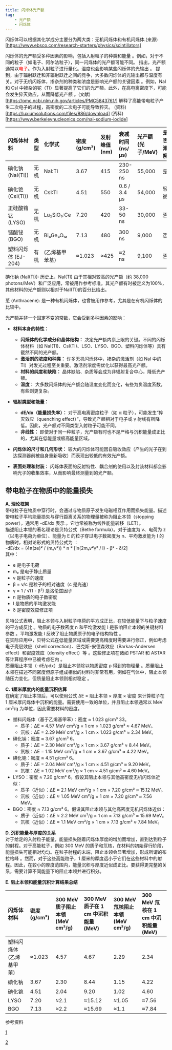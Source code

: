```yaml
---
title: 闪烁体光产额
tag: 
    - 光产额
    - 闪烁体
---
```



闪烁体可以根据其化学成分主要分为两大类：无机闪烁体和有机闪烁体.(来源)[https://www.ebsco.com/research-starters/physics/scintillators]




闪烁体的光产额受多种因素的影响，包括入射粒子的种类和能量 。例如，对于不同的粒子（如电子、阿尔法粒子），同一闪烁体的光产额可能不同。 指出，光产额通常以<span style="color:red">电子</span>。作为入射粒子进行量化。温度也会影响某些闪烁体的光输出 。 提到，由于辐射跃迁和非辐射跃迁之间的竞争，大多数闪烁体的光输出都与温度有关。对于无机闪烁体，掺杂剂的种类和浓度是影响光产额的关键因素 。例如，NaI 和 CsI 中掺杂的铊（Tl）显著提高了它们的光产额。此外，在高电离密度下，可能会发生猝灭效应，从而降低光产额 。(文献)[https://pmc.ncbi.nlm.nih.gov/articles/PMC5843761/] 解释了高能带电粒子产生二次电子的过程，高密度的二次电子可能导致猝灭。  (资料)[https://luxiumsolutions.com/files/886/download]
(资料)[https://www.berkeleynucleonics.com/nai-sodium-iodide]

| 闪烁体材料 | 类型 | 化学式 | 密度 (g/cm³) | 发射峰值 (nm) | 衰减时间 (ns/μs) | 光产额 (光子/MeV) | 是否潮解 |
| :---- | :---- | :---- | :---- | :---- | :---- | :---- | :---- |
| 碘化钠 (NaI(Tl)) | 无机 | NaI:Tl | 3.67 | 415 | 230-250 ns | 55,000 | 是 |
| 碘化铯 (CsI(Tl)) | 无机 | CsI:Tl | 4.51 | 550 | 0.6 / 3.4 μs | 54,000 | 轻微 |
| 正硅酸镥钇 (LYSO) | 无机 | Lu₂SiO₅:Ce | 7.20 | 420 | 33-50 ns | 30,000 | 否 |
| 锗酸铋 (BGO) | 无机 | Bi₄Ge₃O₁₂ | 7.13 | 480 | 300 ns | 9,000 | 否 |
| 塑料闪烁体 (EJ-204) | 有机 | (乙烯基甲苯基) | ≈1.023 | ≈425 | ≈2 ns | 9,100 | 否 |


碘化钠 (NaI(Tl)): 历史上，NaI(Tl) 由于其相对较高的光产额（约 38,000 photons/MeV）和广泛应用，常被用作参考标准。其光产额有时被定义为100%，其他材料的光产额则以相对于NaI(Tl)的百分比给出。

蒽 (Anthracene): 是一种有机闪烁体，也曾被用作参考，尤其是在有机闪烁体的比较中。

光产额并非一个固定不变的常数，它会受到多种因素的影响：

- **材料本身的特性：**
    - **闪烁体的化学成分和晶体结构：** 决定光产额内禀上限的关键。不同的闪烁体材料（如 NaI(Tl)、CsI(Tl)、LSO、LYSO、BGO、塑料闪烁体等）具有截然不同的光产额。
    - **激活剂的浓度和种类：** 许多无机闪烁体中，掺杂的激活剂（如 NaI 中的 Tl）对发光过程至关重要。激活剂浓度需优化以获得最高光产额。
    - **材料的纯度和缺陷：** 晶体缺陷、杂质等会成为非辐射复合中心，降低光产额。
    - **温度：** 大多数闪烁体的光产额会随温度变化而变化，有些为负温度系数，有些则更复杂。

- **辐射类型和能量：**
    - **dE/dx（能量损失率）：** 对于高电离密度粒子（如 α 粒子），可能发生“猝灭效应（quenching effect）”，导致光产额相对于电子或 γ 射线有所降低。因此，光产额对不同类型入射粒子可能不同。
    - **非线性：** 即使对于同一种粒子，光产额有时也不是严格与沉积能量成正比的，尤其在低能量或极高能量区域。

- **闪烁体的尺寸和几何形状：** 较大的闪烁体可能因自吸收效应（产生的光子在到达探测器前被自身重新吸收）而表现出较低的有效光产额。

- **表面处理和封装：** 闪烁体表面的反射特性、耦合剂的使用以及封装材料都会影响光子的收集效率，从而影响最终测量到的光产额。

##  带电粒子在物质中的能量损失 
**A. 理论框架**  
带电粒子在物质中穿行时，会通过与物质原子发生电磁相互作用而损失能量。描述带电粒子平均能量损失与穿行距离关系的物理量被称为阻止本领（stopping power），通常用 \-dE/dx 表示 。它也常被称为线性能量转移（LET）。  
描述阻止本领的著名理论是贝特公式（Bethe formula）。对于速度为 v、电荷为 z（以电子电荷为单位）、能量为 E 的粒子穿过电子数密度为 n、平均激发能为 I 的物质时，相对论形式的贝特公式为 ：  
\-dE/dx \= (4π(ze)² / (mₑv²)) \* n \* \[ln(2mₑv²γ² / I) \- β² \- δ/2\]  
其中：

* e 是电子电荷  
* mₑ 是电子静止质量  
* v 是粒子的速度  
* β \= v/c 是粒子的相对速度（c 是光速）  
* γ \= 1 / √(1 \- β²) 是洛伦兹因子  
* n 是物质的电子数密度  
* I 是物质的平均激发能  
* δ 是密度效应修正项

贝特公式表明，阻止本领与入射粒子电荷的平方成正比，在较低能量下与粒子速度的平方成反比 。物质的电子数密度 n 和平均激发能 I 是影响阻止本领的关键材料参数 。平均激发能 I 反映了阻止物质原子的电子结构特性 。  
在实际应用中，贝特公式在低能量区域或需要更高精度时需要进行修正，例如考虑电子壳层效应（shell correction）、巴克斯-安德森效应（Barkas-Andersen effect）和密度效应（density effect）等 。这些修正项在诸如 PSTAR 和 ASTAR 等计算程序中已被考虑在内 。  
质量阻止本领（-dE/ρdx）是阻止本领除以物质密度 ρ 得到的物理量 。质量阻止本领在描述不同密度但原子组成相似的材料时非常有用，例如在气体中，阻止本领随压力变化，但质量阻止本领则相对稳定 。  

**C. 1厘米厚度内的能量沉积估算**  
在确定了阻止本领后，可以使用公式 ΔE \= 阻止本领 × 厚度 × 密度 来计算粒子在 1 厘米厚闪烁体中沉积的能量。需要使用一致的单位，并且阻止本领通常以 MeV cm²/g 为单位，因此需要材料的密度。

* 塑料闪烁体（基于乙烯基甲苯）：密度 ≈ 1.023 g/cm³ 33。  
  * 质子：ΔE \= 4.57 MeV cm²/g × 1 cm × 1.023 g/cm³ ≈ 4.67 MeV。  
  * 氘核：ΔE \= 2.29 MeV cm²/g × 1 cm × 1.023 g/cm³ ≈ 2.34 MeV。  
* 碘化钠：密度 ≈ 3.67 g/cm³ 6。  
  * 质子：ΔE \= 2.30 MeV cm²/g × 1 cm × 3.67 g/cm³ ≈ 8.44 MeV。  
  * 氘核：ΔE \= 1.15 MeV cm²/g × 1 cm × 3.67 g/cm³ ≈ 4.22 MeV。  
* 碘化铯：密度 ≈ 4.51 g/cm³ 6。  
  * 质子：ΔE \= 2.04 MeV cm²/g × 1 cm × 4.51 g/cm³ ≈ 9.20 MeV。  
  * 氘核：ΔE \= 1.02 MeV cm²/g × 1 cm × 4.51 g/cm³ ≈ 4.60 MeV。  
* LYSO：密度 ≈ 7.20 g/cm³ 6。假设其阻止本领与其他高密度无机闪烁体近似：  
  * 质子（近似）：ΔE ≈ 2.1 MeV cm²/g × 1 cm × 7.20 g/cm³ ≈ 15.12 MeV。  
  * 氘核（近似）：ΔE ≈ 1.05 MeV cm²/g × 1 cm × 7.20 g/cm³ ≈ 7.56 MeV。  
* BGO：密度 ≈ 7.13 g/cm³ 6。假设其阻止本领与其他高密度无机闪烁体近似：  
  * 质子（近似）：ΔE ≈ 2.2 MeV cm²/g × 1 cm × 7.13 g/cm³ ≈ 15.69 MeV。  
  * 氘核（近似）：ΔE ≈ 1.1 MeV cm²/g × 1 cm × 7.13 g/cm³ ≈ 7.84 MeV。

**D. 沉积能量与厚度的关系**  
对于给定的入射粒子能量，能量损失随着闪烁体厚度的增加而增加，直到达到粒子的射程。对于高能粒子，例如 300 MeV 的质子和氘核，在材料的初始穿行阶段，能量损失可能相对均匀。在粒子射程的末端，阻止本领会显著增加，形成所谓的布拉格峰 。然而，对于这些高能粒子，1 厘米的厚度远小于它们在这些材料中的射程。因此，在较小的厚度范围内，能量沉积与厚度近似成正比。要获得更完整的关系，需要计算不同能量下的阻止本领并进行积分。  

**E. 阻止本领和能量沉积计算结果总结**

| 闪烁体材料 | 密度 (g/cm³) | 300 MeV 质子阻止本领 (MeV cm²/g) | 300 MeV 质子在 1 cm 中沉积能量 (MeV) | 300 MeV 氘核阻止本领 (MeV cm²/g) | 300 MeV 氘核在 1 cm 中沉积能量 (MeV) |
| :---- | :---- | :---- | :---- | :---- | :---- |
| 塑料闪烁体 (乙烯基甲苯) | ≈1.023 | 4.57 | 4.67 | 2.29 | 2.34 |
| 碘化钠 | 3.67 | 2.30 | 8.44 | 1.15 | 4.22 |
| 碘化铯 | 4.51 | 2.04 | 9.20 | 1.02 | 4.60 |
| LYSO | 7.20 | ≈2.1 | ≈15.12 | ≈1.05 | ≈7.56 |
| BGO | 7.13 | ≈2.2 | ≈15.69 | ≈1.1 | ≈7.84 |

参考资料

[1](https://uspas.fnal.gov/materials/19NewMexico/Radiation/USPAS-lecture%205-alpha%20stopping%20power.pdf)

[2](https://indico.cern.ch/event/145296/contributions/1381063/attachments/136866/194145/Particle-Interaction-Matter-upload.pdf)
